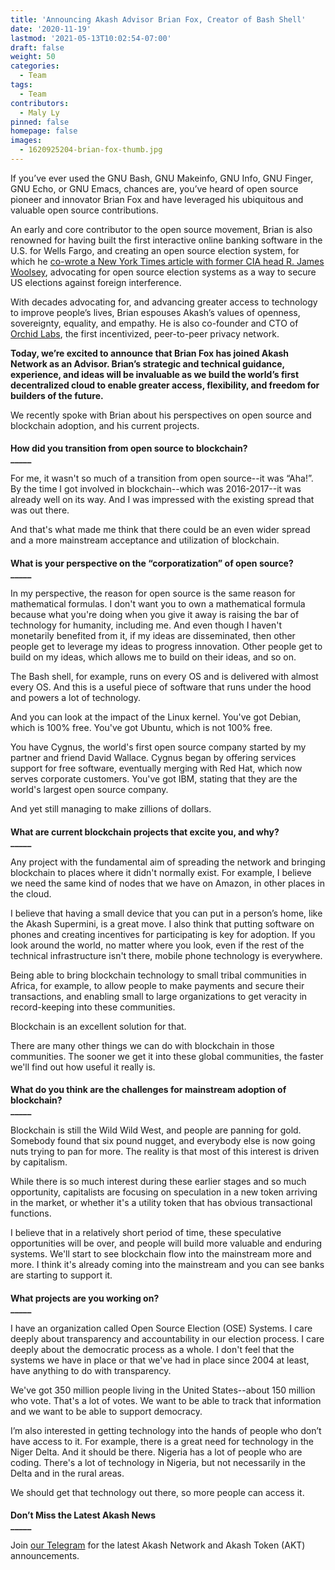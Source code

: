 ```yaml
---
title: 'Announcing Akash Advisor Brian Fox, Creator of Bash Shell'
date: '2020-11-19'
lastmod: '2021-05-13T10:02:54-07:00'
draft: false
weight: 50
categories:
  - Team
tags:
  - Team
contributors:
  - Maly Ly
pinned: false
homepage: false
images:
  - 1620925204-brian-fox-thumb.jpg
---
```

If you’ve ever used the GNU Bash, GNU Makeinfo, GNU Info, GNU Finger, GNU Echo, or GNU Emacs, chances are, you’ve heard of open source pioneer and innovator Brian Fox and have leveraged his ubiquitous and valuable open source contributions.  

An early and core contributor to the open source movement, Brian is also renowned for having built the first interactive online banking software in the U.S. for Wells Fargo, and creating an open source election system, for which he [co-wrote a New York Times article with former CIA head R. James Woolsey](https://www.nytimes.com/2017/08/03/opinion/open-source-software-hacker-voting.html), advocating for open source election systems as a way to secure US elections against foreign interference.  

With decades advocating for, and advancing greater access to technology to improve people’s lives, Brian espouses Akash’s values of openness, sovereignty, equality, and empathy. He is also co-founder and CTO of [Orchid Labs](https://www.orchid.com/), the first incentivized, peer-to-peer privacy network.  

**Today, we’re excited to announce that Brian Fox has joined Akash Network as an Advisor. Brian’s strategic and technical guidance, experience, and ideas will be invaluable as we build the world’s first decentralized cloud to enable greater access, flexibility, and freedom for builders of the future.**   

We recently spoke with Brian about his perspectives on open source and blockchain adoption, and his current projects.

####   
**How did you transition from open source to blockchain?**  
**\_\_\_\_\_**

For me, it wasn't so much of a transition from open source--it was “Aha!”. By the time I got involved in blockchain--which was 2016-2017--it was already well on its way. And I was impressed with the existing spread that was out there.   

And that's what made me think that there could be an even wider spread and a more mainstream acceptance and utilization of blockchain.

####   
**What is your perspective on the “corporatization” of open source?**   
**\_\_\_\_\_**

In my perspective, the reason for open source is the same reason for mathematical formulas. I don't want you to own a mathematical formula because what you're doing when you give it away is raising the bar of technology for humanity, including me. And even though I haven't monetarily benefited from it, if my ideas are disseminated, then other people get to leverage my ideas to progress innovation. Other people get to build on my ideas, which allows me to build on their ideas, and so on.  

The Bash shell, for example, runs on every OS and is delivered with almost every OS. And this is a useful piece of software that runs under the hood and powers a lot of technology.   

And you can look at the impact of the Linux kernel. You've got Debian, which is 100% free. You've got Ubuntu, which is not 100% free.   

You have Cygnus, the world's first open source company started by my partner and friend David Wallace. Cygnus began by offering services support for free software, eventually merging with Red Hat, which now serves corporate customers. You've got IBM, stating that they are the world's largest open source company.  

And yet still managing to make zillions of dollars.

####   
**What are current blockchain projects that excite you, and why?**  
**\_\_\_\_\_**  

Any project with the fundamental aim of spreading the network and bringing blockchain to places where it didn't normally exist. For example, I believe we need the same kind of nodes that we have on Amazon, in other places in the cloud.   

I believe that having a small device that you can put in a person’s home, like the Akash Supermini, is a great move. I also think that putting software on phones and creating incentives for participating is key for adoption. If you look around the world, no matter where you look, even if the rest of the technical infrastructure isn't there, mobile phone technology is everywhere.

Being able to bring blockchain technology to small tribal communities in Africa, for example, to allow people to make payments and secure their transactions, and enabling small to large organizations to get veracity in record-keeping into these communities.   

Blockchain is an excellent solution for that.  

There are many other things we can do with blockchain in those communities. The sooner we get it into these global communities, the faster we'll find out how useful it really is.

####   
**What do you think are the challenges for mainstream adoption of blockchain?**  
**\_\_\_\_\_**

Blockchain is still the Wild Wild West, and people are panning for gold. Somebody found that six pound nugget, and everybody else is now going nuts trying to pan for more. The reality is that most of this interest is driven by capitalism.   

While there is so much interest during these earlier stages and so much opportunity, capitalists are focusing on speculation in a new token arriving in the market, or whether it's a utility token that has obvious transactional functions.   

I believe that in a relatively short period of time, these speculative opportunities will be over, and people will build more valuable and enduring systems. We'll start to see blockchain flow into the mainstream more and more. I think it's already coming into the mainstream and you can see banks are starting to support it. 

####   
**What projects are you working on?**  
**\_\_\_\_\_**

I have an organization called Open Source Election (OSE) Systems. I care deeply about transparency and accountability in our election process. I care deeply about the democratic process as a whole. I don't feel that the systems we have in place or that we've had in place since 2004 at least, have anything to do with transparency.   

We've got 350 million people living in the United States--about 150 million who vote. That's a lot of votes. We want to be able to track that information and we want to be able to support democracy.  

I’m also interested in getting technology into the hands of people who don’t have access to it. For example, there is a great need for technology in the Niger Delta. And it should be there. Nigeria has a lot of people who are coding. There's a lot of technology in Nigeria, but not necessarily in the Delta and in the rural areas.   

We should get that technology out there, so more people can access it.

####   
**Don’t Miss the Latest Akash News**  
**\_\_\_\_\_**

Join [our Telegram](https://t.me/AkashNW) for the latest Akash Network and Akash Token (AKT) announcements.